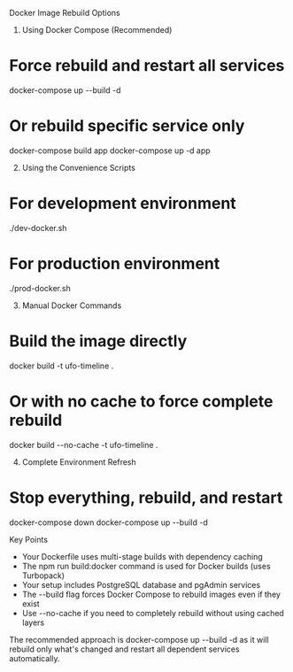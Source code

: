  Docker Image Rebuild Options

  1. Using Docker Compose (Recommended)

  # Force rebuild and restart all services
  docker-compose up --build -d

  # Or rebuild specific service only
  docker-compose build app
  docker-compose up -d app

  2. Using the Convenience Scripts

  # For development environment
  ./dev-docker.sh

  # For production environment  
  ./prod-docker.sh

  3. Manual Docker Commands

  # Build the image directly
  docker build -t ufo-timeline .

  # Or with no cache to force complete rebuild
  docker build --no-cache -t ufo-timeline .

  4. Complete Environment Refresh

  # Stop everything, rebuild, and restart
  docker-compose down
  docker-compose up --build -d

  Key Points

  - Your Dockerfile uses multi-stage builds with dependency caching
  - The npm run build:docker command is used for Docker builds (uses Turbopack)
  - Your setup includes PostgreSQL database and pgAdmin services
  - The --build flag forces Docker Compose to rebuild images even if they exist
  - Use --no-cache if you need to completely rebuild without using cached layers

  The recommended approach is docker-compose up --build -d as it will rebuild only what's changed and restart all dependent services automatically.
